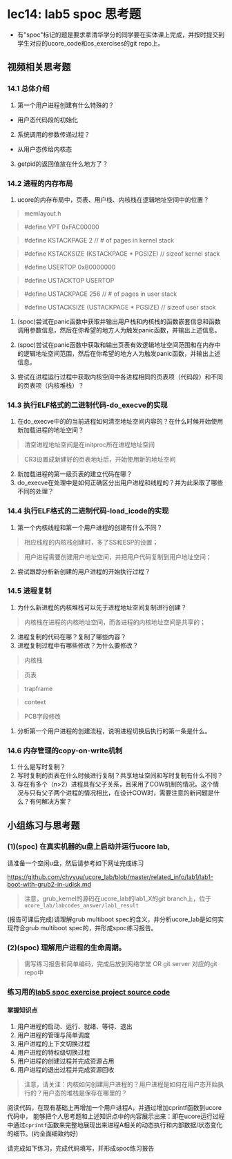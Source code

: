 # lec14: lab5 spoc 思考题

- 有"spoc"标记的题是要求拿清华学分的同学要在实体课上完成，并按时提交到学生对应的ucore_code和os_exercises的git repo上。


## 视频相关思考题

### 14.1 总体介绍

1. 第一个用户进程创建有什么特殊的？

 - 用户态代码段的初始化

2. 系统调用的参数传递过程？

 - 从用户态传给内核态

3. getpid的返回值放在什么地方了？


### 14.2 进程的内存布局

1. ucore的内存布局中，页表、用户栈、内核栈在逻辑地址空间中的位置？

 > memlayout.h

 > #define VPT 0xFAC00000

 > #define KSTACKPAGE 2 // # of pages in kernel stack

 > #define KSTACKSIZE (KSTACKPAGE * PGSIZE) // sizeof kernel stack

 > #define USERTOP 0xB0000000

 > #define USTACKTOP USERTOP

 > #define USTACKPAGE 256 // # of pages in user stack

 > #define USTACKSIZE (USTACKPAGE * PGSIZE) // sizeof user stack

1. (spoc)尝试在panic函数中获取并输出用户栈和内核栈的函数嵌套信息和函数调用参数信息，然后在你希望的地方人为触发panic函数，并输出上述信息。

1. (spoc)尝试在panic函数中获取和输出页表有效逻辑地址空间范围和在内存中的逻辑地址空间范围，然后在你希望的地方人为触发panic函数，并输出上述信息。

1. 尝试在进程运行过程中获取内核空间中各进程相同的页表项（代码段）和不同的页表项（内核堆栈）？

### 14.3 执行ELF格式的二进制代码-do_execve的实现

1. 在do_execve中的的当前进程如何清空地址空间内容的？在什么时候开始使用新加载进程的地址空间？

 > 清空进程地址空间是在initproc所在进程地址空间
 
 > CR3设置成新建好的页表地址后，开始使用新的地址空间

2. 新加载进程的第一级页表的建立代码在哪？
3. do_execve在处理中是如何正确区分出用户进程和线程的？并为此采取了哪些不同的处理？

### 14.4 执行ELF格式的二进制代码-load_icode的实现

1. 第一个内核线程和第一个用户进程的创建有什么不同？

 > 相应线程的内核栈创建时，多了SS和ESP的设置；

 > 用户进程需要创建用户地址空间，并把用户代码复制到用户地址空间；

2. 尝试跟踪分析新创建的用户进程的开始执行过程？

### 14.5 进程复制

1. 为什么新进程的内核堆栈可以先于进程地址空间复制进行创建？

 > 内核栈在进程的内核地址空间，而各进程的内核地址空间是共享的；
 
2. 进程复制的代码在哪？复制了哪些内容？
3. 进程复制过程中有哪些修改？为什么要修改？

 > 内核栈

 > 页表

 > trapframe

 > context

 > PCB字段修改

1. 分析第一个用户进程的创建流程，说明进程切换后执行的第一条是什么。

### 14.6 内存管理的copy-on-write机制

1. 什么是写时复制？
2. 写时复制的页表在什么时候进行复制？共享地址空间和写时复制有什么不同？
3. 存在有多个（n>2）进程具有父子关系，且采用了COW机制的情况。这个情况与只有父子两个进程的情况相比，在设计COW时，需要注意的新问题是什么？有何解决方案？


## 小组练习与思考题

### (1)(spoc) 在真实机器的u盘上启动并运行ucore lab,

请准备一个空闲u盘，然后请参考如下网址完成练习

https://github.com/chyyuu/ucore_lab/blob/master/related_info/lab1/lab1-boot-with-grub2-in-udisk.md

> 注意，grub_kernel的源码在ucore_lab的lab1_X的git branch上，位于 `ucore_lab/labcodes_answer/lab1_result`

(报告可课后完成)请理解grub multiboot spec的含义，并分析ucore_lab是如何实现符合grub multiboot spec的，并形成spoc练习报告。

### (2)(spoc) 理解用户进程的生命周期。

> 需写练习报告和简单编码，完成后放到网络学堂 OR git server 对应的git repo中

### 练习用的[lab5 spoc exercise project source code](https://github.com/chyyuu/ucore_lab/tree/master/related_info/lab5/lab5-spoc-discuss)


#### 掌握知识点
1. 用户进程的启动、运行、就绪、等待、退出
2. 用户进程的管理与简单调度
3. 用户进程的上下文切换过程
4. 用户进程的特权级切换过程
5. 用户进程的创建过程并完成资源占用
6. 用户进程的退出过程并完成资源回收

> 注意，请关注：内核如何创建用户进程的？用户进程是如何在用户态开始执行的？用户态的堆栈是保存在哪里的？

阅读代码，在现有基础上再增加一个用户进程A，并通过增加cprintf函数到ucore代码中，
能够把个人思考题和上述知识点中的内容展示出来：即在ucore运行过程中通过`cprintf`函数来完整地展现出来进程A相关的动态执行和内部数据/状态变化的细节。(约全面细致约好)

请完成如下练习，完成代码填写，并形成spoc练习报告
